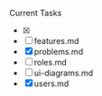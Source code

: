 Current Tasks

- [x] 
- [ ] features.md
- [x] problems.md
- [ ] roles.md
- [ ] ui-diagrams.md
- [x] users.md
